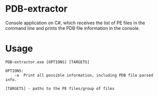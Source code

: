 # PDB-extractor
Console application on C#, which receives the list of PE files in the command line and prints the PDB file information in the console.
# Usage

```
PDB-extractor.exe [OPTIONS] [TARGETS]

OPTIONS:
    -a  Print all possible information, including PDB file parsed info. 

[TARGETS] - paths to the PE files/group of files
```
